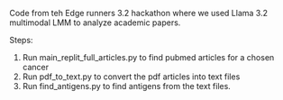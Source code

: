 Code from teh Edge runners 3.2 hackathon where we used Llama 3.2 multimodal LMM to analyze academic papers.

Steps:
  1. Run main_replit_full_articles.py to find pubmed articles for a chosen cancer
  2. Run pdf_to_text.py to convert the pdf articles into text files
  3. Run find_antigens.py to find antigens from the text files.
